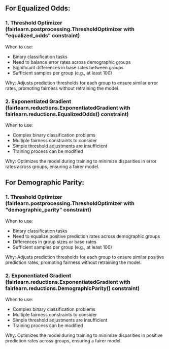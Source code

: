 ## For Equalized Odds:

### 1. Threshold Optimizer (fairlearn.postprocessing.ThresholdOptimizer with "equalized_odds" constraint)

When to use:

- Binary classification tasks
- Need to balance error rates across demographic groups
- Significant differences in base rates between groups
- Sufficient samples per group (e.g., at least 100)

Why:
Adjusts prediction thresholds for each group to ensure similar error rates, promoting fairness without retraining the model.

### 2. Exponentiated Gradient (fairlearn.reductions.ExponentiatedGradient with fairlearn.reductions.EqualizedOdds() constraint)

When to use:

- Complex binary classification problems
- Multiple fairness constraints to consider
- Simple threshold adjustments are insufficient
- Training process can be modified

Why:
Optimizes the model during training to minimize disparities in error rates across groups, ensuring a fairer model.

## For Demographic Parity:

### 1. Threshold Optimizer (fairlearn.postprocessing.ThresholdOptimizer with "demographic_parity" constraint)

When to use:

- Binary classification tasks
- Need to equalize positive prediction rates across demographic groups
- Differences in group sizes or base rates
- Sufficient samples per group (e.g., at least 100)

Why:
Adjusts prediction thresholds for each group to ensure similar positive prediction rates, promoting fairness without retraining the model.

### 2. Exponentiated Gradient (fairlearn.reductions.ExponentiatedGradient with fairlearn.reductions.DemographicParity() constraint)

When to use:

- Complex binary classification problems
- Multiple fairness constraints to consider
- Simple threshold adjustments are insufficient
- Training process can be modified

Why:
Optimizes the model during training to minimize disparities in positive prediction rates across groups, ensuring a fairer model.
